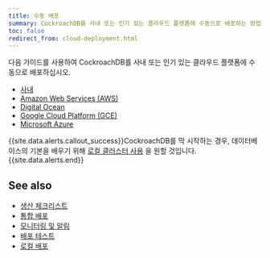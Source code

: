 ```yaml
---
title: 수동 배포
summary: CockroachDB를 사내 또는 인기 있는 클라우드 플랫폼에 수동으로 배포하는 방법에 대해 배운다.
toc: false
redirect_from: cloud-deployment.html
---
```


다음 가이드를 사용하여 CockroachDB를 사내 또는 인기 있는 클라우드 플랫폼에 수동으로 배포하십시오.

- [사내](deploy-cockroachdb-on-premises.html)
- [Amazon Web Services (AWS)](deploy-cockroachdb-on-aws.html)
- [Digital Ocean](deploy-cockroachdb-on-digital-ocean.html)
- [Google Cloud Platform (GCE)](deploy-cockroachdb-on-google-cloud-platform.html)
- [Microsoft Azure](deploy-cockroachdb-on-microsoft-azure.html)

{{site.data.alerts.callout_success}}CockroachDB를 막 시작하는 경우, 데이터베이스의 기본을 배우기 위해 <a href="start-a-local-cluster.html">로컬 클러스터 사용</a> 을 원할 것입니다.{{site.data.alerts.end}}

## See also

- [생산 체크리스트](recommended-production-settings.html)
- [통합 배포](orchestration.html)
- [모니터링 및 알림](monitoring-and-alerting.html)
- [배포 테스트](deploy-a-test-cluster.html)
- [로컬 배포](start-a-local-cluster.html)
